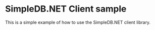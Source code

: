 # SimpleDB.NET Client sample

This is a simple example of how to use the SimpleDB.NET client library.
